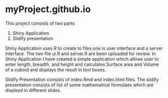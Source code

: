 myProject.github.io
===================
This project consists of two parts 

1. Shiny Application 
2. Slidify presentation

Shiny Application uses R to create to files one is user interface and a server interface. 
The two file ui.R and server.R are been uploaded for review. In Shiny Application I have created a simple application which allows user to enter length, breadth, and height and calculates Surface area and Volume of a cuboid and displays the result in text boxes.

Slidify Presentation consists of index.Rmd and index.html files. The slidify presentation consists of list of some mathematical formulaes which are displeyd in different slides.



